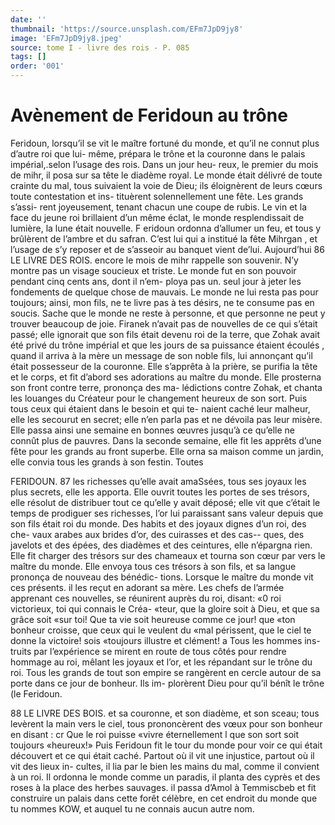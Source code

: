 ```yaml
---
date: ''
thumbnail: 'https://source.unsplash.com/EFm7JpD9jy8'
image: 'EFm7JpD9jy8.jpeg'
source: tome I - livre des rois - P. 085
tags: []
order: '001'
---
```


# Avènement de Feridoun au trône

Feridoun, lorsqu’il se vit le maître fortuné du
monde, et qu’il ne connut plus d’autre roi que lui-
même, prépara le trône et la couronne dans le palais impérial,.selon l’usage des rois. Dans un jour heu-
reux, le premier du mois de mihr, il posa sur sa tête le diadème royal. Le monde était délivré de toute
crainte du mal, tous suivaient la voie de Dieu; ils éloignèrent de leurs cœurs toute contestation et ins- tituèrent solennellement une fête. Les grands s’assi-
rent joyeusement, tenant chacun une coupe de rubis. Le vin et la face du jeune roi brillaient d’un même éclat, le monde resplendissait de lumière, la lune était nouvelle. F eridoun ordonna d’allumer un feu,
et tous y brûlèrent de l’ambre et du safran. C’est lui
qui a institué la fête Mihrgan , et l’usage de s’y reposer
et de s’asseoir au banquet vient de’lui. Aujourd’hui
86 LE LIVRE DES ROIS.
encore le mois de mihr rappelle son souvenir. N’y
montre pas un visage soucieux et triste. Le monde fut en son pouvoir pendant cinq cents ans, dont il n’em- ploya pas un. seul jour à jeter les fondements de quelque chose de mauvais. Le monde ne lui resta pas pour toujours; ainsi, mon fils, ne te livre pas à tes désirs, ne te consume pas en soucis. Sache que
le monde ne reste à personne, et que personne ne peut y trouver beaucoup de joie.
Firanek n’avait pas de nouvelles de ce qui s’était
passé; elle ignorait que son fils était devenu roi de la terre, que Zohak avait été privé du trône impérial
et que les jours de sa puissance étaient écoulés , quand
il arriva à la mère un message de son noble fils, lui annonçant qu’il était possesseur de la couronne. Elle s’apprêta à la prière, se purifia la tête et le corps, et
fit d’abord ses adorations au maître du monde. Elle prosterna son front contre terre, prononça des ma- lédictions contre Zohak, et chanta les louanges du Créateur pour le changement heureux de son sort. Puis tous ceux qui étaient dans le besoin et qui te- naient caché leur malheur, elle les secourut en secret; elle n’en parla pas et ne dévoila pas leur misère. Elle passa ainsi une semaine en bonnes œuvres jusqu’à
ce qu’elle ne connût plus de pauvres. Dans la seconde semaine, elle fit les apprêts d’une fête pour les grands
au front superbe. Elle orna sa maison comme un jardin, elle convia tous les grands à son festin. Toutes

FERIDOUN. 87 les richesses qu’elle avait amaSsées, tous ses joyaux
les plus secrets, elle les apporta. Elle ouvrit toutes les portes de ses trésors, elle résolut de distribuer
tout ce qu’elle y avait déposé; elle vit que c’était le
temps de prodiguer ses richesses, l’or lui paraissant sans valeur depuis que son fils était roi du monde. Des habits et des joyaux dignes d’un roi, des che- vaux arabes aux brides d’or, des cuirasses et des cas-- ques, des javelots et des épées, des diadèmes et des ceintures, elle n’épargna rien. Elle fit charger des trésors sur des chameaux et tourna son cœur par vers
le maître du monde. Elle envoya tous ces trésors à son
fils, et sa langue prononça de nouveau des bénédic- tions. Lorsque le maître du monde vit ces présents.
il les reçut en adorant sa mère. Les chefs de l’armée apprenant ces nouvelles, se réunirent auprès du roi, disant: «0 roi victorieux, toi qui connais le Créa- «teur, que la gloire soit à Dieu, et que sa grâce soit «sur toi! Que ta vie soit heureuse comme ce jour! que «ton bonheur croisse, que ceux qui le veulent du «mal périssent, que le ciel te donne la victoire! sois «toujours illustre et clément! a Tous les hommes ins- truits par l’expérience se mirent en route de tous côtés pour rendre hommage au roi, mêlant les joyaux
et l’or, et les répandant sur le trône du roi. Tous les grands de tout son empire se rangèrent en cercle autour de sa porte dans ce jour de bonheur. Ils im- plorèrent Dieu pour qu’il bénît le trône (le Feridoun.

88 LE LIVRE DES BOIS.
et sa couronne, et son diadème, et son sceau; tous levèrent la main vers le ciel, tous prononcèrent des vœux pour son bonheur en disant : cr Que le roi puisse «vivre éternellement l que son sort soit toujours «heureux!»
Puis Feridoun fit le tour du monde pour voir ce qui était découvert et ce qui était caché. Partout où
il vit une injustice, partout où il vit des lieux in- cultes, il lia par le bien les mains du mal, comme il convient à un roi. Il ordonna le monde comme un paradis, il planta des cyprès et des roses à la place des herbes sauvages. il passa d’Amol à Temmiscbeb
et fit construire un palais dans cette forêt célèbre,
en cet endroit du monde que tu nommes KOW, et auquel tu ne connais aucun autre nom.
